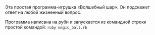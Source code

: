 Эта простая программа-игрушка «Волшебный шар». Он подскажет ответ на любой жизненный вопрос.

Программа написана на руби и запускается из командной строки простой командой: <code>ruby magic_ball.rb</code>